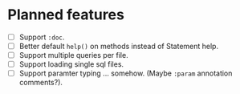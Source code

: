 # Planned features

- [ ] Support `:doc`.
- [ ] Better default `help()` on methods instead of Statement help.
- [ ] Support multiple queries per file.
- [ ] Support loading single sql files.
- [ ] Support paramter typing ... somehow. (Maybe `:param` annotation comments?).
